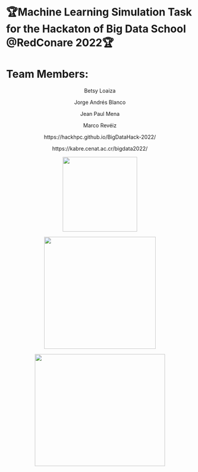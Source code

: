 # 🏆Machine Learning Simulation Task for the Hackaton of Big Data School @RedConare 2022🏆
# Team Members:

 <p align="center">
Betsy Loaiza

   </p>
  <p align="center">
Jorge Andrés Blanco
</p>
<p align="center">
Jean Paul Mena
  </p>
  <p align="center">
Marco Revéiz
</p>

  <p align="center">
  https://hackhpc.github.io/BigDataHack-2022/
  </p>
   <p align="center">
  https://kabre.cenat.ac.cr/bigdata2022/
   </p>
  <p align="center">
  <a href="http://www.red-ricap.org/" target="blank"><img align="center" src="https://kabre.cenat.ac.cr/wp-content/uploads/2019/10/redconare-1.png" height="200" width="200" /></a>
  </p>
  <p align="center">
  <a href="https://kabre.cenat.ac.cr/" target="blank"><img align="center" src="https://kabre.cenat.ac.cr/wp-content/uploads/2019/10/gradiente-cenat-4-300x217.png" height="300" width="300" /></a>
  </p>
  <p align="center">
  <a href="https://www.tacc.utexas.edu/" target="blank" align="center" ><img align="center" src="https://utakeit.tacc.utexas.edu/static/branding/TACC/TACC-formal-outlined-black-4c.png" height="300" width="350" /></a>
  </p>

